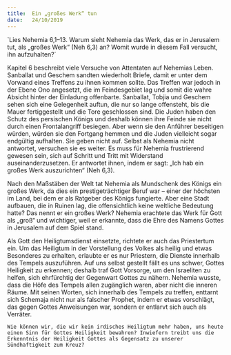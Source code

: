 ```yaml
---
title:  Ein „großes Werk“ tun
date:   24/10/2019
---
```


`Lies Nehemia 6,1–13. Warum sieht Nehemia das Werk, das er in Jerusalem tut, als „großes Werk“ (Neh 6,3) an? Womit wurde in diesem Fall versucht, ihn aufzuhalten?´

Kapitel 6 beschreibt viele Versuche von Attentaten auf Nehemias Leben. Sanballat und Geschem sandten wiederholt Briefe, damit er unter dem Vorwand eines Treffens zu ihnen kommen sollte. Das Treffen war jedoch in der Ebene Ono angesetzt, die im Feindesgebiet lag und somit die wahre Absicht hinter der Einladung offenbarte. Sanballat, Tobjia und Geschem sehen sich eine Gelegenheit auftun, die nur so lange offensteht, bis die Mauer fertiggestellt und die Tore geschlossen sind. Die Juden haben den Schutz des persischen Königs und deshalb können ihre Feinde sie nicht durch einen Frontalangriff besiegen. Aber wenn sie den Anführer beseitigen würden, würden sie den Fortgang hemmen und die Juden vielleicht sogar endgültig aufhalten. Sie geben nicht auf. Selbst als Nehemia nicht antwortet, versuchen sie es weiter. Es muss für Nehemia frustrierend gewesen sein, sich auf Schritt und Tritt mit Widerstand auseinanderzusetzen. Er antwortet ihnen, indem er sagt: „Ich hab ein großes Werk auszurichten“ (Neh 6,3).

Nach den Maßstäben der Welt tat Nehemia als Mundschenk des Königs ein großes Werk, da dies ein prestigeträchtiger Beruf war – einer der höchsten im Land, bei dem er als Ratgeber des Königs fungierte. Aber eine Stadt aufbauen, die in Ruinen lag, die offensichtlich keine weltliche Bedeutung hatte? Das nennt er ein großes Werk? Nehemia erachtete das Werk für Gott als „groß“ und wichtiger, weil er erkannte, dass die Ehre des Namens Gottes in Jerusalem auf dem Spiel stand.

Als Gott den Heiligtumsdienst einsetzte, richtete er auch das Priestertum ein. Um das Heiligtum in der Vorstellung des Volkes als heilig und etwas Besonderes zu erhalten, erlaubte er es nur Priestern, die Dienste innerhalb des Tempels auszuführen. Auf uns selbst gestellt fällt es uns schwer, Gottes Heiligkeit zu erkennen; deshalb traf Gott Vorsorge, um den Israeliten zu helfen, sich ehrfürchtig der Gegenwart Gottes zu nähern. Nehemia wusste, dass die Höfe des Tempels allen zugänglich waren, aber nicht die inneren Räume. Mit seinen Worten, sich innerhalb des Tempels zu treffen, enttarnt sich Schemaja nicht nur als falscher Prophet, indem er etwas vorschlägt, das gegen Gottes Anweisungen war, sondern er entlarvt sich auch als Verräter.

`Wie können wir, die wir kein irdisches Heiligtum mehr haben, uns heute einen Sinn für Gottes Heiligkeit bewahren? Inwiefern treibt uns die Erkenntnis der Heiligkeit Gottes als Gegensatz zu unserer Sündhaftigkeit zum Kreuz?`
